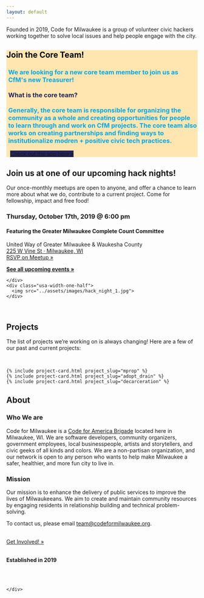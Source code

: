 ```yaml
---
layout: default
---
```

<div class="usa-grid-wide">
    <div id="hero-image" class="usa-width-one-whole">
        <div id="hero-header-text" class="usa-width-two-thirds">
            <div id="hero-p">
                <p>Founded in 2019, Code for Milwaukee is a group of volunteer civic hackers working together to solve local issues and help people engage with the city.</p>
            </div>
        </div>
    </div>
</div>

<div class="usa-grid">
  <div class = "usa-width-one-whole" style="background-color:#ffe6b1; margin-top:2%;" >
          <h2 style="color:black;"> Join the Core Team!</h2>
          <h3 style="color:#00A8E9; padding-left:5px"> We are looking for a new core team member to join us as CfM's new Treasurer!
            <br>
            <br>
            <span style='color: #23235A;'> What is the core team? </span>
            <br>
            <br>
            Generally, the core team is responsible for organizing the community as a whole and creating opportunities for people to learn through and work on CfM projects.  The core team also works on creating partnerships and finding ways to institutionalize modren + positive civic tech practices.</h3>
          <a target="_blank" href="https://codeformilwaukee.org/join-us" class="usa-button" style = "background-color:#23235A; margin-left: 2%; margin-bottom: 2%">Check out the app here »</a>
  </div>
  <div class="usa-width-three-fourths usa-section">
        <h2 id="project-nights">Join us at one of our upcoming hack nights!</h2>
        <p>Our once-monthly meetups are open to anyone, and offer a chance to learn more about what we do, contribute to a current project. Come for fellowship, impact and free food!</p>
    </div>
    <div class="usa-width-one-half">
      <h3>Thursday, October 17th, 2019 @ 6:00 pm</h3>
      <h4> Featuring the Greater Milwaukee Complete Count Committee </h4>
      <p><span>United Way of Greater Milwaukee & Waukesha County</span>
      <br><a href='https://www.google.com/maps/search/?api=1&query=43.052980%2C-87.913155'>225 W Vine St · Milwaukee, WI</a>
      <br>
      <a target="_blank" href="https://www.meetup.com/Code-for-Milwaukee/events/265078937/" class="usa-button">RSVP on Meetup »</a>
      </p>
      <p><strong><a href="https://www.meetup.com/Code-for-Milwaukee/events/" target="_blank">See all upcoming events »</a></strong></p>

    </div>
    <div class="usa-width-one-half">
      <img src="../assets/images/hack_night_1.jpg">
    </div>
</div>

<div class="usa-grid">
  <div class="usa-width-one-whole usa-section">
    <div class="usa-width-one-whole">
        <br>
        <h2 id="projects">Projects</h2>
        <p>The list of projects we’re working on is always changing! Here are a few of our past and current projects:</p>
        <br>
    </div>


    {% include project-card.html project_slug="mprop" %}
    {% include project-card.html project_slug="adopt_drain" %}
    {% include project-card.html project_slug="decarceration" %}

  </div>
</div>

<div class="usa-grid">
  <div class="usa-section">
    <div class="usa-width-one-whole">
      <h2 id="about">About</h2>
      <div class="usa-width-two-thirds">
         <h3>Who We are</h3>
        <p>Code for Milwaukee is a <a href="http://brigade.codeforamerica.org/">Code for America Brigade</a> located here in Milwaukee, WI. We are software developers, community organizers, government employees, local businesspeople, artists and storytellers, and civic geeks of all kinds and colors. We are a non-partisan organization, and our network is open to any person who wants to help make Milwaukee a safer, healthier, and more fun city to live in.</p>
         <h3> Mission </h3>
        <p>Our mission is to enhance the delivery of public services to improve the lives of Milwaukeeans. We aim to create and maintain community resources by engaging residents in relationship building and technical problem-solving.</p>
        <p>To contact us, please email <a href="mailto:team@codeformilwaukee.org">team@codeformilwaukee.org</a>.</p>
        <br>
                <a target="_blank" href="https://forms.gle/SpCTwWxsDdmsB6kj6" class="usa-button">Get Involved! »</a>
        <br>
        <br>
        <div class="usa-width-one-third">
          <p><strong>Established in 2019</strong></p>
        </div>
        <br>
        <br>
      </div>

    </div>
  </div>
</div>

<div class="usa-grid-wide">
    <div class="usa-width-one-whole" align="center">
        <!-- <br>
        <button> Submit a Proposal </button> -->
    </div>
</div>
